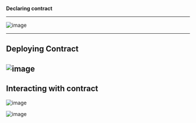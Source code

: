 **Declaring contract**

----
![image](https://github.com/user-attachments/assets/72f88add-46fc-43ab-9550-eb96fd4b93d2)


----
**Deploying Contract**
----

![image](https://github.com/user-attachments/assets/1f29f662-e863-4e97-8b6a-9def4cf28a05)
----


**Interacting with contract**
----

![image](https://github.com/user-attachments/assets/b1331d2a-ac83-4fa2-b56c-41ca3a8984e8)


![image](https://github.com/user-attachments/assets/9c7e576d-761c-4d98-980c-0753ad2985a2)


